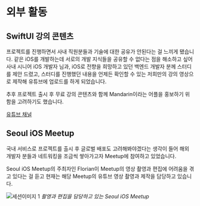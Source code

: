 # 외부 활동

## SwiftUI 강의 콘텐츠
프로젝트를 진행하면서 사내 직원분들과 기술에 대한 공유가 안된다는 걸 느끼게 됐습니다.
같은 iOS를 개발하는데 서로의 개발 지식들을 공유할 수 없다는 점을 해소하고 싶어 
사내 시니어 iOS 개발자 님과, iOS로 전향을 희망하고 있던 백엔드 개발자 분께 스터디를 제안 드렸고, 
스터디를 진행했던 내용을 언제든 확인할 수 있는 저희만의 강의 영상으로 제작해 유튜브에 
업로드를 하게 되었습니다.

추후 프로젝트 출시 후 무료 강의 콘텐츠와 함께 Mandarin이라는 어플을 홍보하기 위함을 고려하기도 했습니다.

[유튜브 채널](https://www.youtube.com/channel/UCDu6yjwSyDRePL-4yDBnv0Q)


## Seoul iOS Meetup

국내 서비스로 프로젝트를 출시 후 글로벌 배포도 고려해봐야겠다는 생각이 들어
해외 개발자 분들과 네트워킹을 조금씩 쌓아가고자 Meetup에 참여하고 있었습니다.

Seoul iOS Meetup의 주최자인 Florian이 Meetup의 영상 촬영과 편집에 어려움을 겪고 있다는 걸
듣고 현재는 해당 Meetup의 유튜브 영상 촬영과 제작을 담당하고 있습니다.

![세션이미지 1](https://github.com/woozoobro/About_Mandarin/assets/99154211/4c6f3a83-b650-43f2-8821-a166e6451366)
*촬영과 편집을 담당하고 있는 Seoul iOS Meetup*
